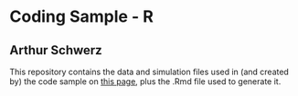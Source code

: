 # Coding Sample - R

## Arthur Schwerz

This repository contains the data and simulation files used in (and created by) the code sample on [this page](https://arthur-eesp.github.io/Coding-Sample/), plus the .Rmd file used to generate it.
